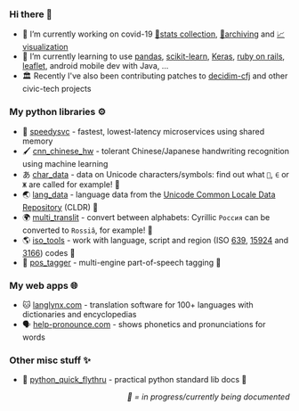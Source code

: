 ### Hi there 👋

- 🔭 I’m currently working on covid-19 [🔢stats collection](https://github.com/mcyph/world_subnational_covid_crawler), [💾archiving](https://github.com/mcyph/global_subnational_covid_data) and [📈visualization](https://covid-19-au.com/)
- 🌱 I’m currently learning to use [pandas](https://pandas.pydata.org/), [scikit-learn](https://scikit-learn.org/), [Keras](https://keras.io/), [ruby on rails](https://rubyonrails.org/), [leaflet](https://leafletjs.com/), android mobile dev with Java, ...
- 🏛️ Recently I've also been contributing patches to [decidim-cfj](https://github.com/codeforjapan/decidim-cfj) and other civic-tech projects

### My python libraries ⚙️
- 🐇 [speedysvc](https://github.com/mcyph/speedysvc) - fastest, lowest-latency microservices using shared memory
- 🖌️ [cnn_chinese_hw](https://github.com/mcyph/cnn_chinese_hw) - tolerant Chinese/Japanese handwriting recognition using machine learning
- あ [char_data](https://github.com/mcyph/char_data) - data on Unicode characters/symbols: find out what `🤖`, `∈` or `Ж` are called for example! 🚧
- 🌏 [lang_data](https://github.com/mcyph/lang_data) - language data from the [Unicode Common Locale Data Repository](http://cldr.unicode.org/) (CLDR) 🚧
- 🌍 [multi_translit](https://github.com/mcyph/multi_translit) - convert between alphabets: Cyrillic `Россия` can be converted to `Rossiâ`, for example! 🚧
- 🌎 [iso_tools](https://github.com/mcyph/iso_tools) - work with language, script and region (ISO [639](https://en.wikipedia.org/wiki/ISO_639), [15924](https://en.wikipedia.org/wiki/ISO_15924) and [3166](https://en.wikipedia.org/wiki/ISO_3166)) codes 🚧
- 📙 [pos_tagger](https://github.com/mcyph/pos_tagger) - multi-engine part-of-speech tagging 🚧

### My web apps 🌐

- 🐱 [langlynx.com](https://langlynx.com) - translation software for 100+ languages with dictionaries and encyclopedias
- 🗣 [help-pronounce.com](https://github.com/mcyph/help_pronounce) - shows phonetics and pronunciations for words

### Other misc stuff ✨

- 🐍 [python_quick_flythru](https://github.com/mcyph/python_quick_flythru) - practical python standard lib docs 🚧

<p align="right"><i>🚧 = in progress/currently being documented</i></p>

<!--
**mcyph/mcyph** is a ✨ _special_ ✨ repository because its `README.md` (this file) appears on your GitHub profile.

Here are some ideas to get you started:

- 🔭 I’m currently working on ...
- 🌱 I’m currently learning ...
- 👯 I’m looking to collaborate on ...
- 🤔 I’m looking for help with ...
- 💬 Ask me about ...
- 📫 How to reach me: ...
- 😄 Pronouns: ...
- ⚡ Fun fact: ...
-->
